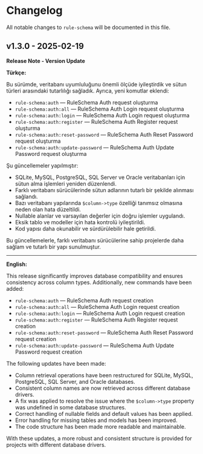# Changelog

All notable changes to `rule-schema` will be documented in this file.

## v1.3.0 - 2025-02-19

**Release Note - Version Update**

**Türkçe:**

Bu sürümde, veritabanı uyumluluğunu önemli ölçüde iyileştirdik ve sütun türleri arasındaki tutarlılığı sağladık. Ayrıca, yeni komutlar eklendi:

- `rule-schema:auth` — RuleSchema Auth request oluşturma
- `rule-schema:auth:all` — RuleSchema Auth Login request oluşturma
- `rule-schema:auth:login` — RuleSchema Auth Login request oluşturma
- `rule-schema:auth:register` — RuleSchema Auth Register request oluşturma
- `rule-schema:auth:reset-password` — RuleSchema Auth Reset Password request oluşturma
- `rule-schema:auth:update-password` — RuleSchema Auth Update Password request oluşturma

Şu güncellemeler yapılmıştır:

- SQLite, MySQL, PostgreSQL, SQL Server ve Oracle veritabanları için sütun alma işlemleri yeniden düzenlendi.
- Farklı veritabanı sürücülerinde sütun adlarının tutarlı bir şekilde alınması sağlandı.
- Bazı veritabanı yapılarında `$column->type` özelliği tanımsız olmasına neden olan hata düzeltildi.
- Nullable alanlar ve varsayılan değerler için doğru işlemler uygulandı.
- Eksik tablo ve modeller için hata kontrolü iyileştirildi.
- Kod yapısı daha okunabilir ve sürdürülebilir hale getirildi.

Bu güncellemelerle, farklı veritabanı sürücülerine sahip projelerde daha sağlam ve tutarlı bir yapı sunulmuştur.


---

**English:**

This release significantly improves database compatibility and ensures consistency across column types. Additionally, new commands have been added:

- `rule-schema:auth` — RuleSchema Auth request creation
- `rule-schema:auth:all` — RuleSchema Auth Login request creation
- `rule-schema:auth:login` — RuleSchema Auth Login request creation
- `rule-schema:auth:register` — RuleSchema Auth Register request creation
- `rule-schema:auth:reset-password` — RuleSchema Auth Reset Password request creation
- `rule-schema:auth:update-password` — RuleSchema Auth Update Password request creation

The following updates have been made:

- Column retrieval operations have been restructured for SQLite, MySQL, PostgreSQL, SQL Server, and Oracle databases.
- Consistent column names are now retrieved across different database drivers.
- A fix was applied to resolve the issue where the `$column->type` property was undefined in some database structures.
- Correct handling of nullable fields and default values has been applied.
- Error handling for missing tables and models has been improved.
- The code structure has been made more readable and maintainable.

With these updates, a more robust and consistent structure is provided for projects with different database drivers.
